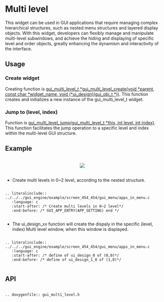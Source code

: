 # Multi level

This widget can be used in GUI applications that require managing complex hierarchical structures, such as nested menu structures and layered display objects. With this widget, developers can flexibly manage and manipulate multi-level subwindows, and achieve the hiding and displaying of specific level and order objects, greatly enhancing the dynamism and interactivity of the interface.

## Usage

### Create widget

Creating function is [gui_multi_level_t *gui_multi_level_create(void *parent, const char *widget_name, void (*ui_design)(gui_obj_t *))](#gui_multi_level_create). This function creates and initializes a new instance of the gui_multi_level_t widget.
### Jump to (level, index)

Function is [gui_multi_level_jump(gui_multi_level_t  *this, int level, int index)](#gui_multi_level_jump). This function facilitates the jump operation to a specific level and index within the multi-level GUI structure.

## Example
<br>
<div style="text-align: center"><img src="https://docs.realmcu.com/HoneyGUI/image/widgets/multi_level.gif"  /></div>
<br>

- Create multi levels in 0~2 level, according to the nested structure. 
```eval_rst

.. literalinclude:: ../../../gui_engine/example/screen_454_454/gui_menu/apps_in_menu.c
   :language: c
   :start-after: /* Create multi levels in 0~2 level*/
   :end-before: /* GUI_APP_ENTRY(APP_SETTING) end */


```
- The ui_design_xx function will create the dispaly in the specific (level, index) Multi level window, when this window is displayed.
```eval_rst

.. literalinclude:: ../../../gui_engine/example/screen_454_454/gui_menu/apps_in_menu.c
   :language: c
   :start-after: /* define of ui_design_0 of (0,0)*/
   :end-before: /* define of ui_design_1_0 of (1,0)*/


```
<span id = "gui_multi_level_create">

## API

</span>

```eval_rst

.. doxygenfile:: gui_multi_level.h

```
